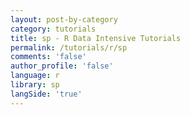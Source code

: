```yaml
---
layout: post-by-category
category: tutorials
title: sp - R Data Intensive Tutorials
permalink: /tutorials/r/sp
comments: 'false'
author_profile: 'false'
language: r
library: sp
langSide: 'true'
---
```

